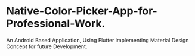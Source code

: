 # Native-Color-Picker-App-for-Professional-Work.
An Android Based Application, Using Flutter implementing Material Design Concept for future Development.
